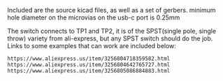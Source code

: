 Included are the source kicad files, as well as a set of gerbers. minimum hole diameter on the microvias on the usb-c port is 0.25mm 

The switch connects to TP1 and TP2, it is of the SPST(single pole, single throw) variety from ali-express, but any SPST switch should do the job. Links to some examples that can work are included below:
```
https://www.aliexpress.us/item/3256804718359582.html
https://www.aliexpress.us/item/3256804642765727.html
https://www.aliexpress.us/item/3256805086884883.html
```
